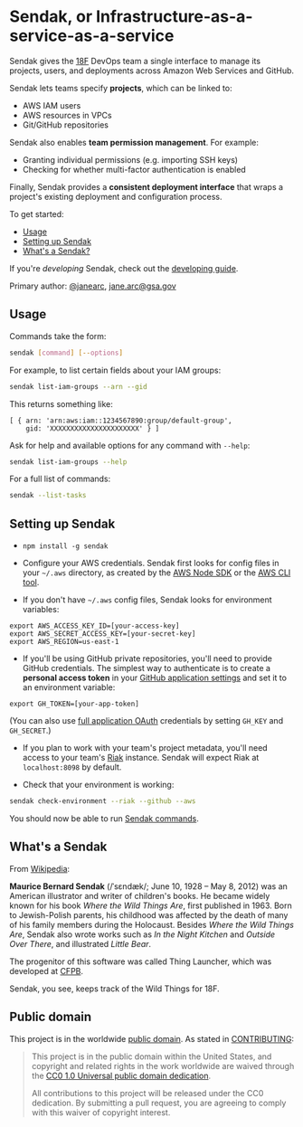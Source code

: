 # Sendak, or Infrastructure-as-a-service-as-a-service

Sendak gives the [18F](https://18f.gsa.gov) DevOps team a single interface
to manage its projects, users, and deployments across Amazon Web Services and
GitHub.

Sendak lets teams specify **projects**, which can be linked to:

* AWS IAM users
* AWS resources in VPCs
* Git/GitHub repositories

Sendak also enables **team permission management**. For example:

* Granting individual permissions (e.g. importing SSH keys)
* Checking for whether multi-factor authentication is enabled

Finally, Sendak provides a **consistent deployment interface** that wraps a
project's existing deployment and configuration process.

To get started:

* [Usage](#usage)
* [Setting up Sendak](#setting-up-sendak)
* [What's a Sendak?](#whats-a-sendak)

If you're _developing_ Sendak, check out the [developing guide](DEVELOPING.md).

Primary author: [@janearc](https://github.com/janearc), jane.arc@gsa.gov

## Usage

Commands take the form:

```bash
sendak [command] [--options]
```

For example, to list certain fields about your IAM groups:

```bash
sendak list-iam-groups --arn --gid
```

This returns something like:

```
[ { arn: 'arn:aws:iam::1234567890:group/default-group',
    gid: 'XXXXXXXXXXXXXXXXXXXXXX' } ]
```

Ask for help and available options for any command with `--help`:

```bash
sendak list-iam-groups --help
```

For a full list of commands:

```bash
sendak --list-tasks
```

## Setting up Sendak

* `npm install -g sendak`

* Configure your AWS credentials. Sendak first looks for config files in your
`~/.aws` directory, as created by the [AWS Node
SDK](http://docs.aws.amazon.com/AWSJavaScriptSDK/guide/node-configuring.html)
or the [AWS CLI tool](https://aws.amazon.com/cli/).

* If you don't have `~/.aws` config files, Sendak looks for environment
variables:

```
export AWS_ACCESS_KEY_ID=[your-access-key]
export AWS_SECRET_ACCESS_KEY=[your-secret-key]
export AWS_REGION=us-east-1
```

* If you'll be using GitHub private repositories, you'll need to provide
GitHub credentials. The simplest way to authenticate is to create a **personal
access token** in your [GitHub application settings](https://github.com/settings/applications) and set it to an environment variable:

```
export GH_TOKEN=[your-app-token]
```

(You can also use
[full application OAuth](https://developer.github.com/v3/oauth/) credentials
by setting `GH_KEY` and `GH_SECRET`.)

* If you plan to work with your team's project metadata, you'll need access to
your team's [Riak](https://github.com/basho/riak) instance. Sendak will expect Riak at
`localhost:8098` by default.

* Check that your environment is working:

```bash
sendak check-environment --riak --github --aws
```

You should now be able to run [Sendak commands](#usage).

## What's a Sendak

From [Wikipedia](https://en.wikipedia.org/wiki/Maurice_Sendak):

**Maurice Bernard Sendak** (/ˈsɛndæk/; June 10, 1928 – May 8, 2012) was
an American illustrator and writer of children's books. He became widely
known for his book *Where the Wild Things Are*, first published in 1963. Born
to Jewish-Polish parents, his childhood was affected by the death of many of
his family members during the Holocaust. Besides *Where the Wild Things Are*,
Sendak also wrote works such as *In the Night Kitchen* and *Outside Over
There*, and illustrated *Little Bear*.

The progenitor of this software was called Thing Launcher, which was developed
at [CFPB](http://www.consumerfinance.gov/).

Sendak, you see, keeps track of the Wild Things for 18F.

## Public domain

This project is in the worldwide [public domain](LICENSE.md). As stated in
[CONTRIBUTING](CONTRIBUTING.md):

> This project is in the public domain within the United States, and copyright
> and related rights in the work worldwide are waived through the
> [CC0 1.0 Universal public domain dedication](https://creativecommons.org/publicdomain/zero/1.0/).
>
> All contributions to this project will be released under the CC0 dedication.
> By submitting a pull request, you are agreeing to comply with this waiver of
> copyright interest.

